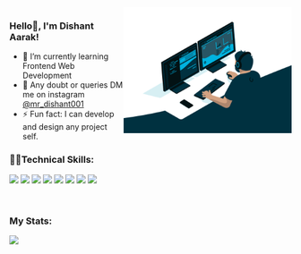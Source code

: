 
<img align="right" alt="GIF" src="code.gif" width="300" />

### Hello👋, I'm Dishant Aarak!

- 🌱 I’m currently learning Frontend Web Development
- 💬 Any doubt or queries DM me on instagram 
[@mr_dishant001](https://www.instagram.com/mr_dishant001/)
- ⚡ Fun fact: I can develop and design any project self. 


### 👨‍💻Technical Skills:

![](https://img.shields.io/badge/Code-React--Native-informational?style=flat&logo=react&color=61DAFB)
![](https://img.shields.io/badge/Code-Android-informational?style=flat&logo=android&color=00FF00)
![](https://img.shields.io/badge/Code-React-informational?style=flat&logo=react&color=61DAFB)
![](https://img.shields.io/badge/Code-JavaScript-informational?style=flat&logo=JavaScript&color=F7DF1E)
![](https://img.shields.io/badge/Code-HTML5-informational?style=flat&logo=HTML5&color=E34F26)
![](https://img.shields.io/badge/Code-C++-informational?style=flat&logo=cplusplus&color=E34F26)
![](https://img.shields.io/badge/Code-C-informational?style=flat&logo=c&color=E34F26)
![](https://img.shields.io/badge/Code-Java-informational?style=flat&logo=java&color=E34F26)

<br />


### My Stats:

<img align="left" src="https://github-readme-stats.vercel.app/api?username=dishant-codes&&show_icons=true&title_color=ffffff&icon_color=bb2acf&text_color=daf7dc&bg_color=151515" /><br/><br/><br/>



[instagram]: https://www.instagram.com/mr_dishant001/
[linkedin]: https://www.linkedin.com/in/dishant-arak-3249a1171/
[facebook]: https://www.facebook.com/Dishant.aarak/
